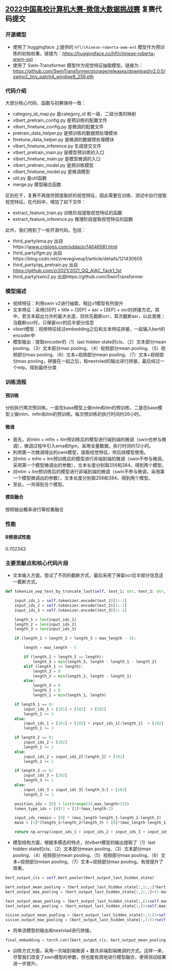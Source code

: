 ## [2022中国高校计算机大赛-微信大数据挑战赛](https://algo.weixin.qq.com/) 复赛代码提交

### 开源模型

* 使用了 huggingface 上提供的 `hfl/chinese-roberta-wwm-ext` 模型作为预训练的初始权重。链接为：https://huggingface.co/hfl/chinese-roberta-wwm-ext
* 使用了 Swin-Transformer 模型作为视觉特征抽取模型。链接为：https://github.com/SwinTransformer/storage/releases/download/v2.0.0/swinv2_tiny_patch4_window8_256.pth

### 代码介绍

大部分核心代码、函数与初赛保持一致：

- category_id_map.py 是category_id 和一级、二级分类的映射
- vlbert_pretrain_config.py 是预训练的配置文件
- vlbert_finetune_config.py 是微调的配置文件
- pretrain_data_helper.py 是预训练的数据预处理模块
- finetune_data_helper.py 是微调的数据预处理模块
- vlbert_finetune_inference.py 生成提交文件
- vlbert_pretrain_main.py 是模型预训练的入口
- vlbert_finetune_main.py 是模型微调的入口
- vlbert_pretrain_model.py 是预训练模型
- vlbert_finetune_model.py 是微调模型
- util.py 是util函数
- merge.py 模型融合函数

区别在于，复赛不再提供预提取好的视觉特征，因此需要在训练、测试中自行提取视觉特征。在代码中，增加了如下文件：

- extract_feature_train.py 训练阶段提取视觉特征的函数
- extract_feature_inference.py 推理阶段提取视觉特征的函数

此外，我们用到了一些开源代码，包括：

- third_party/ema.py 出自https://www.cnblogs.com/sddai/p/14646581.html
- third_party/fgm.py 出自https://blog.csdn.net/znevegiveup1/article/details/121430605
- third_party/qq_pretrain.py 出自 https://github.com/zr2021/2021_QQ_AIAC_Tack1_1st
- third_party/swin2.py 出自https://github.com/SwinTransformer


### 模型描述

* 视频特征：利用swin v2进行抽取，相比v1模型有所提升
* 文本特征：采用[SEP] + title + [SEP] + asr + [SEP] +  ocr的拼接方式，其中，若文本超出允许的最大长度，则优先截断ocr，其次截断asr，以此类推；当截断ocr时，只保留ocr的后半部分信息
* vlbert模型：视频特征经过embedding之后和文本特征拼接，一起输入bert的encoder中
* 模型输出：提取encoder的（1）last hidden state的cls、（2）文本部分mean pooling、（3）文本部分max pooling、（4）视频部分mean pooling、（5）视频部分max pooling、（6）文本+视频部分mean pooling、（7）文本+视频部分max pooling，拼接在一起之后，和nextvlad的输出进行拼接，最后经过一个mlp，得到最终分类

### 训练流程

#### 预训练

分别执行两次预训练。一是在base模型上做mlm和itm的预训练，二是在base模型上做mlm、mfm和itm的预训练。每次预训练的执行时间约26小时。

#### 微调

* 首先，对mlm + mfm + itm预训练后的模型进行端到端的微调（swin也参与微调），微调过程中引入ema和fgm，采用全量数据，执行时间约12小时。
* 利用第一次微调得出的swin模型，提取视觉特征，供后续模型使用。
* 对mlm + mfm + itm预训练后的模型进行非端到端的微调（swin不参与微调，采用第一个模型微调出的参数），文本长度分别取256和384，得到两个模型。
* 对mlm + itm预训练后的模型进行非端到端的微调（swin不参与微调，采用第一个模型微调出的参数），文本长度分别取256和384，得到两个模型。
* 至此，一共得到五个模型。

#### 模型融合

按照输出概率进行等权重融合

### 性能

#### B榜测试性能

0.702343

### 主要贡献点和核心代码片段

* 文本输入方面，尝试了不同的截断方式，最后采用了保留ocr后半部分信息这一截断方式。

```python
def tokenize_sep_text_by_truncate_last(self, text_1: str, text_2: str, text_3: str, max_length: int) -> tuple:

    input_ids_1 = self.tokenizer.encode(text_1)[1:-1]
    input_ids_2 = self.tokenizer.encode(text_2)[1:-1]
    input_ids_3 = self.tokenizer.encode(text_3)[1:-1]

    length_1 = len(input_ids_1)
    length_2 = len(input_ids_2)
    length_3 = len(input_ids_3)

    if (length_1 + length_2 + length_3 > max_length - 5):

        length = max_length - 5

        if (length_1 + length_2 <= length):
            length_3 = min(length_3, length - length_1 - length_2)
        elif (length_1 <= length):
            length_3 = 0
            length_2 = min(length_2, length - length_1)
        else:
            length_3 = 0
            length_2 = 0
            length_1 = min(length_1, length)

    if length_1 == 0:
        input_ids_1 = [101] + [102]  + [102]
        length_1 += 3
    else:
        input_ids_1 = [101] + [102] + input_ids_1[:length_1]  + [102]
        length_1 += 3

    if length_2 == 0:
        input_ids_2 = [102]
        length_2 += 1
    else:
        input_ids_2 = input_ids_2[:length_2] + [102]
        length_2 += 1

    if length_3 == 0:
        input_ids_3 = [102]
        length_3 += 1
    else:
        input_ids_3 = input_ids_3[-length_3:] + [102]
        length_3 += 1

    position_ids = [0] + list(range(33,max_length+32))
    token_type_ids = [0]*2 + [1]*(max_length-2)

    input_ids_remain = [0] * (max_length-length_1-length_2-length_3)
    mask = [1]*(length_1+length_2+length_3) + [0]*(max_length-length_1-length_2-length_3)       

    return np.array(input_ids_1 + input_ids_2 + input_ids_3 + input_ids_remain), np.array(position_ids), np.array(token_type_ids), np.array(mask)
```

* 模型结构方面，根据多模态的特点，对vlbert模型的输出提取了（1）last hidden state的cls、（2）文本部分mean pooling、（3）文本部分max pooling、（4）视频部分mean pooling、（5）视频部分max pooling、（6）文本+视频部分mean pooling、（7）文本+视频部分max pooling。有效提升了效果。

```python
bert_output_cls = self.bert.pooler(bert_output_last_hidden_state)

bert_output_mean_pooling = (bert_output_last_hidden_state[:,1:,:]*bert_mask[:,1:].unsqueeze(-1)).sum(1)/bert_mask[:,1:].sum(1).unsqueeze(-1)
bert_output_max_pooling = (bert_output_last_hidden_state[:,1:,:]+(1-bert_mask[:,1:]).unsqueeze(-1)*(-1e10)).max(1)[0]

text_output_mean_pooling = (bert_output_last_hidden_state[:,(1+self.max_frames):,:]*bert_mask[:,(1+self.max_frames):].unsqueeze(-1)).sum(1)/bert_mask[:,(1+self.max_frames):].sum(1).unsqueeze(-1)
text_output_max_pooling = (bert_output_last_hidden_state[:,(1+self.max_frames):,:]+(1-bert_mask[:,(1+self.max_frames):]).unsqueeze(-1)*(-1e10)).max(1)[0]

vision_output_mean_pooling = (bert_output_last_hidden_state[:,1:(1+self.max_frames),:]*bert_mask[:,1:(1+self.max_frames)].unsqueeze(-1)).sum(1)/bert_mask[:,1:(1+self.max_frames)].sum(1).unsqueeze(-1)
vision_output_max_pooling = (bert_output_last_hidden_state[:,1:(1+self.max_frames),:]+(1-bert_mask[:,1:(1+self.max_frames)]).unsqueeze(-1)*(-1e10)).max(1)[0]
```

* 将单流模型的输出和nextvlad进行拼接。

```python
final_embedding = torch.cat([bert_output_cls, bert_output_mean_pooling, bert_output_max_pooling, text_output_mean_pooling, text_output_max_pooling, vision_output_mean_pooling, vision_output_max_pooling, vision_vlad_embedding], dim=1)
```

* 训练方式方面，采用一次端到端微调 + 数次非端到端微调的方式。这样一来，尽管我们改变了swin模型的参数，但也能有效地进行模型融合，使得测试结果进一步提升。
